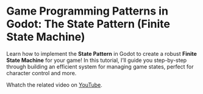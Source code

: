 # Game Programming Patterns in Godot: The State Pattern (Finite State Machine)

Learn how to implement the **State Pattern** in Godot to create a robust **Finite State Machine** for your game! In this tutorial, I’ll guide you step-by-step through building an efficient system for managing game states, perfect for character control and more.

Whatch the related video on [YouTube](https://youtu.be/QM9yytr2YL4).